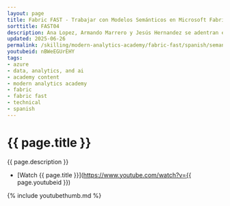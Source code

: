 ```yaml
---
layout: page
title: Fabric FAST - Trabajar con Modelos Semánticos en Microsoft Fabric
sorttitle: FAST04
description: Ana Lopez, Armando Marrero y Jesús Hernandez se adentran en los Modelos Semánticos de PowerBI en esta sesión de FAST. La presentación explora los componentes y las funcionalidades de los modelos semánticos y también como optimizarlos. También podrá aprender sobre los diferentes modos de almacenamiento de PowerBI y cuando escoger cada uno, además de los procesos de transformación de datos con PowerQuery y DAX. Para finalizar la sesión, una demonstración completa une todos estos conceptos.
updated: 2025-06-26
permalink: /skilling/modern-analytics-academy/fabric-fast/spanish/semantic
youtubeid: nBWeEGUrEHY
tags: 
- azure
- data, analytics, and ai
- academy content
- modern analytics academy
- fabric
- fabric fast
- technical
- spanish
---
```


# {{ page.title }}

{{ page.description }}

* [Watch {{ page.title }}](https://www.youtube.com/watch?v={{ page.youtubeid }})

{% include youtubethumb.md %}
